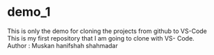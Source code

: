 # demo_1
This is only the demo for cloning the projects from github to VS-Code
<br>
This is my first repository that I am going to clone with VS- Code.
<br>
Author : Muskan hanifshah shahmadar
